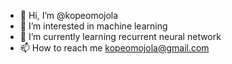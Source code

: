 - 👋 Hi, I’m @kopeomojola
- 👀 I’m interested in machine learning
- 🌱 I’m currently learning recurrent neural network
- 📫 How to reach me kopeomojola@gmail.com

<!---
kopeomojola/kopeomojola is a ✨ special ✨ repository because its `README.md` (this file) appears on your GitHub profile.
You can click the Preview link to take a look at your changes.
--->
